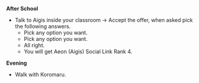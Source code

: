 **After School**

- Talk to Aigis inside your classroom -> Accept the offer, when asked pick the following answers.
  - Pick any option you want.
  - Pick any option you want.
  - All right.
  - You will get Aeon (Aigis) Social Link Rank 4.

**Evening**

- Walk with Koromaru.
